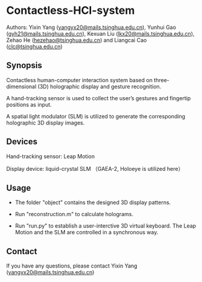 # Contactless-HCI-system
Authors: Yixin Yang (yangyx20@mails.tsinghua.edu.cn), Yunhui Gao (gyh21@mails.tsinghua.edu.cn), Kexuan Liu (lkx20@mails.tsinghua.edu.cn), Zehao He (hezehao@tsinghua.edu.cn) and Liangcai Cao (clc@tsinghua.edu.cn)

## Synopsis
Contactless human-computer interaction system based on three-dimensional (3D) holographic display and gesture recognition.

A hand-tracking sensor is used to collect the user’s gestures and fingertip positions as input.

A spatial light modulator (SLM) is utilized to generate the corresponding holographic 3D display images.

## Devices
Hand-tracking sensor: Leap Motion

Display device: liquid-crystal SLM （GAEA-2, Holoeye is utilized here）

## Usage
* The folder "object" contains the designed 3D display patterns.
  
* Run "reconstruction.m" to calculate holograms.
  
* Run "run.py" to establish a user-interctive 3D virtual keyboard. The Leap Motion and the SLM are controlled in a synchronous way.

## Contact
If you have any questions, please contact Yixin Yang (yangyx20@mails.tsinghua.edu.cn)
